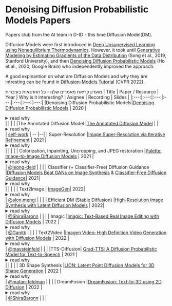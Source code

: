 # Denoising Diffusion Probabilistic Models Papers
Papers club from the AI team in D-ID  - this time Diffusion Model(DM).

Diffusion Models were first introduced in [Deep Unsupervised Learning using Nonequilibrium Thermodynamics](https://arxiv.org/abs/1503.03585). However, it took until [Generative Modeling by Estimating Gradients of the Data Distribution](https://arxiv.org/abs/1907.05600) (Song et al., 2019, Stanford University), and then [Denoising Diffusion Probabilistic Models](https://arxiv.org/abs/2006.11239) (Ho et al., 2020, Google Brain) who independently improved the approach.

A good explnantion on what are Diffusion Models and why they are intresting can be found in [Diffusion-Models Tutorial](https://youtu.be/cS6JQpEY9cs) (CVPR 2022).


מועדון קריאת מאמרים שלנו - כל ההרצאות בעיברית
| Title | Paper / Resource | Year | Why is it interesting? | Asignee | Recording | Slides |
|:---:|:---:|:---:|:---:|:---:|:---:|:---:|
|Denoising Diffusion Probabilistic Models|[Denoising Diffusion Probabilistic Models](https://arxiv.org/abs/2006.11239) | 2020 | <details><summary>read why</summary>high quality image synthesis results using diffusion probabilistic models, a class of latent variable models inspired by considerations from nonequilibrium thermodynamics.</details> | []() | | |
|The Annotated Diffusion Model |[The Annotated Diffusion Model](https://huggingface.co/blog/annotated-diffusion) |  | <details><summary>read why</summary></details> | [self-work]() | -- |--|
| Super-Resolution |[Image Super-Resolution via Iterative Refinement](https://arxiv.org/abs/2104.07636) | 2021 | <details><summary>read why</summary>denoising diffusion probabilistic models to conditional image generation and performs super-resolution through a stochastic denoising process</details> | []() | | |
| Colorization, Inpainting, Uncropping, and JPEG restoration |[Palette: Image-to-Image Diffusion Models](https://arxiv.org/abs/2111.05826) |  2021 | <details><summary>read why</summary> A unified framework for image-to-image translation based on conditional diffusion models and evaluates this framework on four challenging image-to-image translation tasks, namely colorization, inpainting, uncropping, and JPEG restoration</details> | [@leong-deid]() | | |
| Classifier (+ Classifier-Free) Diffusion Guidance |[Diffusion Models Beat GANs on Image Synthesis](https://arxiv.org/abs/2105.05233)  & [Classifier-Free Diffusion Guidance](https://openreview.net/pdf?id=qw8AKxfYbI)|  2021| <details><summary>read why</summary> DM achieve image sample quality superior to the current SOTA GAN models by improving the U-Net architecture, as well as introducing classifier (+calssifier free) guidance </details> | []() | | |
| Text2Image | [ImageGen](https://arxiv.org/abs/2205.11487)| 2022| <details><summary>read why</summary> text-to-image synthesis</details> | [@alon.mengi]() | | |
| Efficient DM (Stable Diffusion) |[High-Resolution Image Synthesis with Latent Diffusion Models](https://arxiv.org/abs/2112.10752) | 2022| <details><summary>read why</summary> Apply DM in the latent space of powerful pretrained autoencoders to enable training on limited computational resources while retaining their quality and flexibility</details> | [@ShiraBaronn](https://github.com/ShiraBaronn) | | |
| Imagic |[Imagic: Text-Based Real Image Editing with Diffusion Models](https://arxiv.org/abs/2210.09276) | 2022 | <details><summary>read why</summary>Apply complex (e.g., non-rigid) text-guided semantic edits to a single real image</details> | [@Ganitk]() | | |
| Text2Video |[Imagen Video: High Definition Video Generation with Diffusion Models](https://arxiv.org/abs/2210.02303) | 2022 | <details><summary>read why</summary>a text-conditional video generation system based on a cascade of video diffusion models</details> | [@maysteinfeld]() | | |
|TTS-Diffusion| [Grad-TTS: A Diffusion Probabilistic Model for Text-to-Speech](https://arxiv.org/abs/2105.06337) | 2021 | <details><summary>read why</summary>Text-to-speech model with score-based decoder producing mel-spectrograms by gradually transforming noise predicted by encoder and aligned with text input by means of Monotonic Alignment Search.</details> | []() | | |
| 3D Shape Synthesis |[LION: Latent Point Diffusion Models for 3D Shape Generation](https://arxiv.org/abs/2210.06978) | 2022 | <details><summary>read why</summary>Hierarchical Latent Point Diffusion Model for 3D shape generation. LION is set up as a variational autoencoder (VAE) with a hierarchical latent space that combines a global shape latent representation with a point-structured latent space.</details> | [@matan-feldman](https://github.com/matan-feldman) | | |
| DreamFusion |[DreamFusion: Text-to-3D using 2D Diffusion](https://arxiv.org/abs/2209.14988) | 2022 | <details><summary>read why</summary>DreamFusion use a pretrained 2D text-to-image diffusion model to perform text-to-3D synthesis</details> | [@ShiraBaronn](https://github.com/ShiraBaronn) | | |
